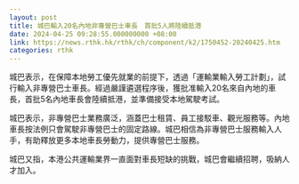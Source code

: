 ```yaml
---
layout: post
title: 城巴輸入20名內地非專營巴士車長　首批5人將陸續抵港
date: 2024-04-25 09:28:55.000000000 +08:00
link: https://news.rthk.hk/rthk/ch/component/k2/1750452-20240425.htm
categories: rthk
---
```


城巴表示，在保障本地勞工優先就業的前提下，透過「運輸業輸入勞工計劃」，試行輸入非專營巴士車長。經過嚴謹遴選程序後，獲批准輸入20名來自內地的車長，首批5名內地車長會陸續抵港，並準備接受本地駕駛考試。

城巴表示，非專營巴士業務廣泛，涵蓋巴士租賃、員工接駁車、觀光服務等。內地車長按法例只會駕駛非專營巴士的固定路線。城巴相信為非專營巴士服務輸入人手，有助釋放更多本地車長勞動力，提供專營巴士服務。

城巴又指，本港公共運輸業界一直面對車長短缺的挑戰，城巴會繼續招聘，吸納人才加入。
